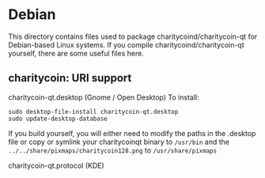 
Debian
====================
This directory contains files used to package charitycoind/charitycoin-qt
for Debian-based Linux systems. If you compile charitycoind/charitycoin-qt yourself, there are some useful files here.

## charitycoin: URI support ##


charitycoin-qt.desktop  (Gnome / Open Desktop)
To install:

	sudo desktop-file-install charitycoin-qt.desktop
	sudo update-desktop-database

If you build yourself, you will either need to modify the paths in
the .desktop file or copy or symlink your charitycoinqt binary to `/usr/bin`
and the `../../share/pixmaps/charitycoin128.png` to `/usr/share/pixmaps`

charitycoin-qt.protocol (KDE)

